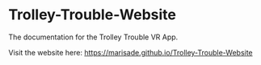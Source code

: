 # Trolley-Trouble-Website
The documentation for the Trolley Trouble VR App.

Visit the website here: https://marisade.github.io/Trolley-Trouble-Website
